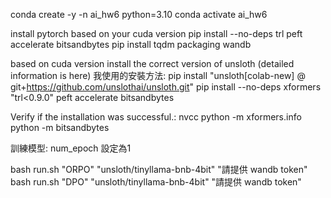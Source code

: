conda create -y -n ai_hw6 python=3.10
conda activate ai_hw6

install pytorch based on your cuda version
pip install --no-deps trl peft accelerate bitsandbytes
pip install tqdm packaging wandb

based on cuda version install the correct version of unsloth (detailed information is here)
我使用的安裝方法:
pip install "unsloth[colab-new] @ git+https://github.com/unslothai/unsloth.git"
pip install --no-deps xformers "trl<0.9.0" peft accelerate bitsandbytes

Verify if the installation was successful.:
nvcc
python -m xformers.info
python -m bitsandbytes

訓練模型:
num_epoch 設定為1

bash run.sh "ORPO" "unsloth/tinyllama-bnb-4bit" "請提供 wandb token"
bash run.sh "DPO" "unsloth/tinyllama-bnb-4bit" "請提供 wandb token"